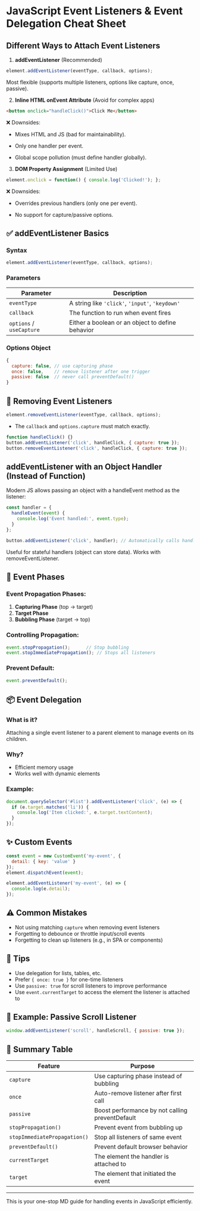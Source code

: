 # JavaScript Event Listeners & Event Delegation Cheat Sheet

## Different Ways to Attach Event Listeners
1. **addEventListener** (Recommended)
```js
element.addEventListener(eventType, callback, options);
```
Most flexible (supports multiple listeners, options like capture, once, passive).

2. **Inline HTML onEvent Attribute** (Avoid for complex apps)
```html
<button onclick="handleClick()">Click Me</button>
```
❌ Downsides:

- Mixes HTML and JS (bad for maintainability).

- Only one handler per event.

- Global scope pollution (must define handler globally).

3. **DOM Property Assignment** (Limited Use)
```js
element.onclick = function() { console.log('Clicked!'); };
```
❌ Downsides:

- Overrides previous handlers (only one per event).

- No support for capture/passive options.

## ✅ addEventListener Basics

### Syntax
```js
element.addEventListener(eventType, callback, options);
```

### Parameters
| Parameter | Description |
|----------|-------------|
| `eventType` | A string like `'click'`, `'input'`, `'keydown'` |
| `callback` | The function to run when event fires |
| `options` / `useCapture` | Either a boolean or an object to define behavior |

### Options Object
```js
{
  capture: false, // use capturing phase
  once: false,    // remove listener after one trigger
  passive: false  // never call preventDefault()
}
```

## 🔁 Removing Event Listeners
```js
element.removeEventListener(eventType, callback, options);
```
- The `callback` and `options.capture` must match exactly.

```js
function handleClick() {}
button.addEventListener('click', handleClick, { capture: true });
button.removeEventListener('click', handleClick, { capture: true });
```

## addEventListener with an Object Handler (Instead of Function)
Modern JS allows passing an object with a handleEvent method as the listener:

```js
const handler = {
  handleEvent(event) {
    console.log('Event handled:', event.type);
  }
};

button.addEventListener('click', handler); // Automatically calls handler.handleEvent()
```
Useful for stateful handlers (object can store data).
Works with removeEventListener.

## 🎯 Event Phases

### Event Propagation Phases:
1. **Capturing Phase** (top → target)
2. **Target Phase**
3. **Bubbling Phase** (target → top)

### Controlling Propagation:
```js
event.stopPropagation();      // Stop bubbling
event.stopImmediatePropagation(); // Stops all listeners
```

### Prevent Default:
```js
event.preventDefault();
```

## 📦 Event Delegation

### What is it?
Attaching a single event listener to a parent element to manage events on its children.

### Why?
- Efficient memory usage
- Works well with dynamic elements

### Example:
```js
document.querySelector('#list').addEventListener('click', (e) => {
  if (e.target.matches('li')) {
    console.log('Item clicked:', e.target.textContent);
  }
});
```

## ✨ Custom Events
```js
const event = new CustomEvent('my-event', {
  detail: { key: 'value' }
});
element.dispatchEvent(event);
```

```js
element.addEventListener('my-event', (e) => {
  console.log(e.detail);
});
```

## ⚠️ Common Mistakes
- Not using matching `capture` when removing event listeners
- Forgetting to debounce or throttle input/scroll events
- Forgetting to clean up listeners (e.g., in SPA or components)

## 🧠 Tips
- Use delegation for lists, tables, etc.
- Prefer `{ once: true }` for one-time listeners
- Use `passive: true` for scroll listeners to improve performance
- Use `event.currentTarget` to access the element the listener is attached to

## 🧪 Example: Passive Scroll Listener
```js
window.addEventListener('scroll', handleScroll, { passive: true });
```

## 📌 Summary Table
| Feature | Purpose |
|--------|---------|
| `capture` | Use capturing phase instead of bubbling |
| `once` | Auto-remove listener after first call |
| `passive` | Boost performance by not calling preventDefault |
| `stopPropagation()` | Prevent event from bubbling up |
| `stopImmediatePropagation()` | Stop all listeners of same event |
| `preventDefault()` | Prevent default browser behavior |
| `currentTarget` | The element the handler is attached to |
| `target` | The element that initiated the event |

---
This is your one-stop MD guide for handling events in JavaScript efficiently.



